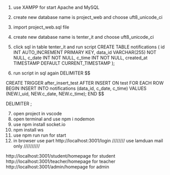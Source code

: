 1. use XAMPP for start Apache and MySQL
2. create new database name is project_web and choose uft8_unicode_ci
3. import project_web.sql file
4. create new database name is tenter_it and choose uft8_unicode_ci
5. click sql in table tenter_it and run script
   CREATE TABLE notifications (
  id INT AUTO_INCREMENT PRIMARY KEY,
  data_id VARCHAR(255) NOT NULL,
  c_date INT NOT NULL,
  c_time INT NOT NULL,
  created_at TIMESTAMP DEFAULT CURRENT_TIMESTAMP
);

6. run script in sql again
 DELIMITER $$

 CREATE TRIGGER after_insert_test
 AFTER INSERT ON test
 FOR EACH ROW
 BEGIN
   INSERT INTO notifications (data_id, c_date, c_time)
   VALUES (NEW.l_uid, NEW.c_date, NEW.c_time);
 END $$

 DELIMITER ;

7. open project in vscode
8. open terminal and use npm i nodemon
9. use npm install socket.io
10. npm install ws
11. use npm run run for start
12. in browser use part http://localhost:3001/login
//////// use lamduan mail only //////////

http://localhost:3001/student/homepage  for student
http://localhost:3001/teacher/homepage  for teacher
http://localhost:3001/admin/homepage  for admin

